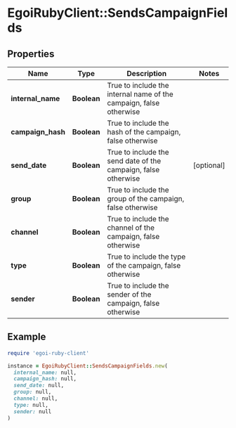 # EgoiRubyClient::SendsCampaignFields

## Properties

| Name | Type | Description | Notes |
| ---- | ---- | ----------- | ----- |
| **internal_name** | **Boolean** | True to include the internal name of the campaign, false otherwise |  |
| **campaign_hash** | **Boolean** | True to include the hash of the campaign, false otherwise |  |
| **send_date** | **Boolean** | True to include the send date of the campaign, false otherwise | [optional] |
| **group** | **Boolean** | True to include the group of the campaign, false otherwise |  |
| **channel** | **Boolean** | True to include the channel of the campaign, false otherwise |  |
| **type** | **Boolean** | True to include the type of the campaign, false otherwise |  |
| **sender** | **Boolean** | True to include the sender of the campaign, false otherwise |  |

## Example

```ruby
require 'egoi-ruby-client'

instance = EgoiRubyClient::SendsCampaignFields.new(
  internal_name: null,
  campaign_hash: null,
  send_date: null,
  group: null,
  channel: null,
  type: null,
  sender: null
)
```

